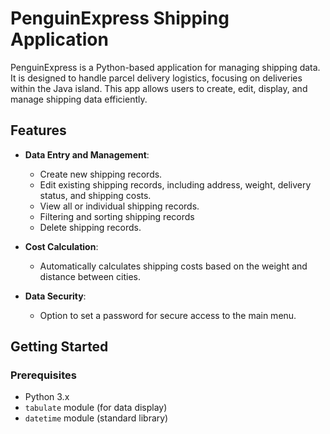 
# PenguinExpress Shipping Application

PenguinExpress is a Python-based application for managing shipping data. It is designed to handle parcel delivery logistics, focusing on deliveries within the Java island. This app allows users to create, edit, display, and manage shipping data efficiently.

## Features

- **Data Entry and Management**:
  - Create new shipping records.
  - Edit existing shipping records, including address, weight, delivery status, and shipping costs.
  - View all or individual shipping records.
  - Filtering and sorting shipping records
  - Delete shipping records.

- **Cost Calculation**:
  - Automatically calculates shipping costs based on the weight and distance between cities.

- **Data Security**:
  - Option to set a password for secure access to the main menu.

## Getting Started

### Prerequisites

- Python 3.x
- `tabulate` module (for data display)
- `datetime` module (standard library)
